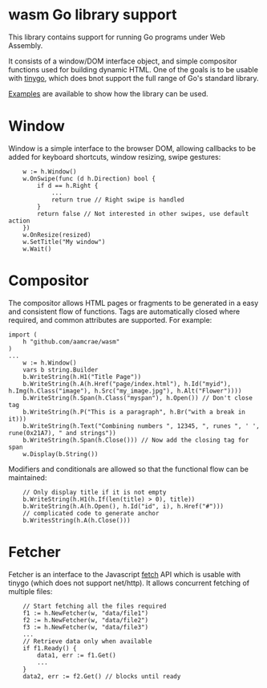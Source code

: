 # wasm Go library support

This library contains support for running Go programs under Web Assembly.

It consists of a window/DOM interface object, and simple compositor functions
used for building dynamic HTML. One of the goals is to be usable with [tinygo](https://tinygo.org/),
which does bnot support the full range of Go's standard library.

[Examples](example) are available to show how the library can be used.

# Window

Window is a simple interface to the browser DOM, allowing callbacks
to be added for keyboard shortcuts, window resizing, swipe gestures:

```
	w := h.Window()
	w.OnSwipe(func (d h.Direction) bool {
		if d == h.Right {
			...
			return true // Right swipe is handled
		}
		return false // Not interested in other swipes, use default action
	})
	w.OnResize(resized)
	w.SetTitle("My window")
	w.Wait()
```

# Compositor

The compositor allows HTML pages or fragments to be generated in a
easy and consistent flow of functions. Tags are automatically closed
where required, and common attributes are supported. For example:

```
import (
	h "github.com/aamcrae/wasm"
)
...
	w := h.Window()
	vars b string.Builder
	b.WriteString(h.H1("Title Page"))
	b.WriteString(h.A(h.Href("page/index.html"), h.Id("myid"), h.Img(h.Class("image"), h.Src("my_image.jpg"), h.Alt("Flower"))))
	b.WriteString(h.Span(h.Class("myspan"), h.Open()) // Don't close tag
	b.WriteString(h.P("This is a paragraph", h.Br("with a break in it)))
	b.WriteString(h.Text("Combining numbers ", 12345, ", runes ", ' ', rune(0x21A7), " and strings"))
	b.WriteString(h.Span(h.Close())) // Now add the closing tag for span
	w.Display(b.String())
```

Modifiers and conditionals are allowed so that the functional flow can be maintained:

```
	// Only display title if it is not empty
	b.WriteString(h.H1(h.If(len(title) > 0), title))
	b.WriteString(h.A(h.Open(), h.Id("id", i), h.Href("#")))
	// complicated code to generate anchor
	b.WritesString(h.A(h.Close()))
```

# Fetcher

Fetcher is an interface to the Javascript [fetch](https://developer.mozilla.org/en-US/docs/Web/API/Fetch_API)
API which is usable with tinygo (which does not support net/http).
It allows concurrent fetching of multiple files:

```
	// Start fetching all the files required
	f1 := h.NewFetcher(w, "data/file1")
	f2 := h.NewFetcher(w, "data/file2")
	f3 := h.NewFetcher(w, "data/file3")
	...
	// Retrieve data only when available
	if f1.Ready() {
		data1, err := f1.Get()
		...
	}
	data2, err := f2.Get() // blocks until ready
```
